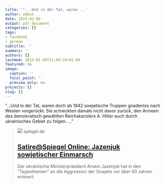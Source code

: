 ```yaml
---
title: '"...Und in der Tat, waren ...'
author: admin
date: 2015-01-09
output: pdf_document
categories: []
tags:
- facebook
- german
subtitle: ''
summary: ''
authors: []
lastmod: 2015-01-09T11:09:33+01:00
featured: no
image:
  caption: ''
  focal_point: ''
  preview_only: no
projects: []
slug: []
---
```

"...Und in der Tat, waren doch ab 1942 sowjetische Truppen gnadenlos nach Westen vorgerückt. Sie schreckten damals nicht davor zurück, den Armeen des demokratisch gewählten Reichskanzlers A. Hitler auch durch ukrainisches Gebiet zu folgen. ..."
> [![](https://cdn.prod.www.spiegel.de/images/cafb82b7-0001-0004-0000-000000796636_w1280_r1.77_fpx29.94_fpy54.96.jpg)](http://www.spiegel.de/spam/satire-spiegel-online-jazenjuk-sowjetischer-einmarsch-a-1011915.html)
> spiegel.de
> ## [Satire@Spiegel Online: Jazenjuk sowjetischer Einmarsch](http://www.spiegel.de/spam/satire-spiegel-online-jazenjuk-sowjetischer-einmarsch-a-1011915.html)
>
>Der ukrainische Ministerpräsident Arseni Jazenjuk hat in den "Tagesthemen" an die Aggression der Sowjets vor über 60 Jahren erinnert.


